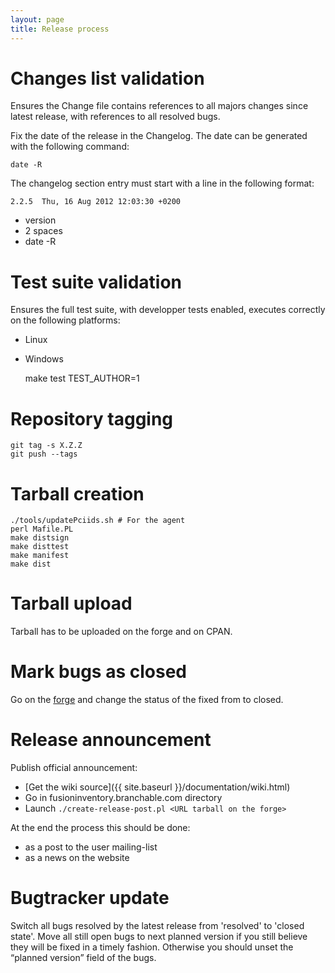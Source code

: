 ```yaml
---
layout: page
title: Release process
---
```


# Changes list validation

Ensures the Change file contains references to all majors changes since latest release, with references to all resolved bugs.

Fix the date of the release in the Changelog. The date can be generated with the following command:

    date -R

The changelog section entry must start with a line in the following format:

    2.2.5  Thu, 16 Aug 2012 12:03:30 +0200

* version
* 2 spaces
* date -R

# Test suite validation

Ensures the full test suite, with developper tests enabled, executes correctly on the following platforms:

* Linux
* Windows

    make test TEST_AUTHOR=1

# Repository tagging

    git tag -s X.Z.Z
    git push --tags

# Tarball creation

    ./tools/updatePciids.sh # For the agent
    perl Mafile.PL
    make distsign
    make disttest
    make manifest
    make dist

# Tarball upload

Tarball has to be uploaded on the forge and on CPAN.

# Mark bugs as closed

Go on the [forge](http://forge.fusioninventory.org/) and change the status of the fixed from to closed.

# Release announcement

Publish official announcement:

* [Get the wiki source]({{ site.baseurl }}/documentation/wiki.html)
* Go in fusioninventory.branchable.com directory
* Launch `./create-release-post.pl <URL tarball on the forge>`

At the end the process this should be done:

* as a post to the user mailing-list
* as a news on the website

# Bugtracker update

Switch all bugs resolved by the latest release from 'resolved' to 'closed state'.
Move all still open bugs to next planned version if you still believe they will be fixed in a timely fashion. Otherwise you should unset the “planned version” field of the bugs.
